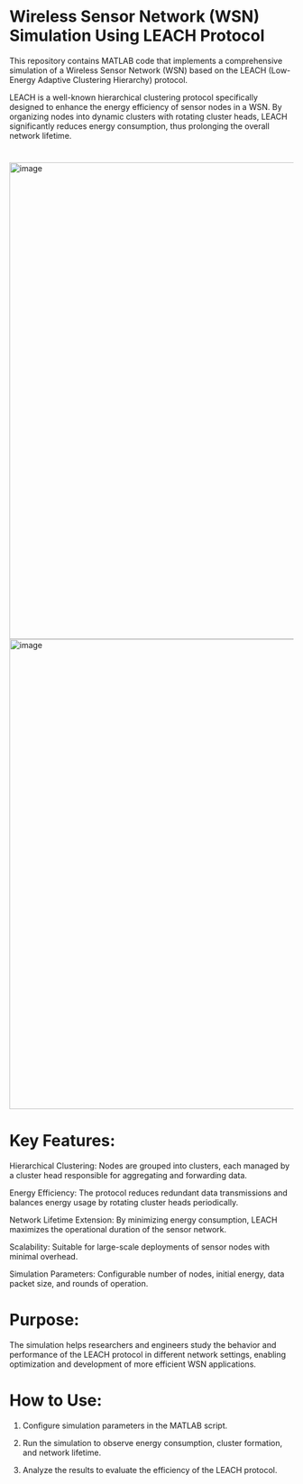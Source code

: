 # Wireless Sensor Network (WSN) Simulation Using LEACH Protocol
This repository contains MATLAB code that implements a comprehensive simulation of a Wireless Sensor Network (WSN) based on the LEACH (Low-Energy Adaptive Clustering Hierarchy) protocol.

LEACH is a well-known hierarchical clustering protocol specifically designed to enhance the energy efficiency of sensor nodes in a WSN. By organizing nodes into dynamic clusters with rotating cluster heads, LEACH significantly reduces energy consumption, thus prolonging the overall network lifetime.
# 
<img width="1490" height="846" alt="image" src="https://github.com/user-attachments/assets/5ad20d88-f75d-4da2-bb85-303d6b0c8d54" />
<img width="1491" height="834" alt="image" src="https://github.com/user-attachments/assets/bf51fa9a-05d8-4543-b14f-8500385f0ab0" />

# Key Features:
Hierarchical Clustering: Nodes are grouped into clusters, each managed by a cluster head responsible for aggregating and forwarding data.

Energy Efficiency: The protocol reduces redundant data transmissions and balances energy usage by rotating cluster heads periodically.

Network Lifetime Extension: By minimizing energy consumption, LEACH maximizes the operational duration of the sensor network.

Scalability: Suitable for large-scale deployments of sensor nodes with minimal overhead.

Simulation Parameters: Configurable number of nodes, initial energy, data packet size, and rounds of operation.

# Purpose:
The simulation helps researchers and engineers study the behavior and performance of the LEACH protocol in different network settings, enabling optimization and development of more efficient WSN applications.

# How to Use:
1) Configure simulation parameters in the MATLAB script.

2) Run the simulation to observe energy consumption, cluster formation, and network lifetime.

3) Analyze the results to evaluate the efficiency of the LEACH protocol.



